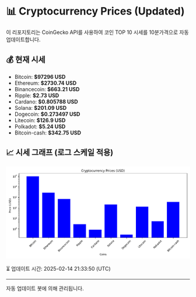 
# 📊 Cryptocurrency Prices (Updated)

이 리포지토리는 CoinGecko API를 사용하여 코인 TOP 10 시세를 10분가격으로 자동 업데이트합니다.

## 💰 현재 시세
- Bitcoin: **$97296 USD**
- Ethereum: **$2730.74 USD**
- Binancecoin: **$663.21 USD**
- Ripple: **$2.73 USD**
- Cardano: **$0.805788 USD**
- Solana: **$201.09 USD**
- Dogecoin: **$0.273497 USD**
- Litecoin: **$126.9 USD**
- Polkadot: **$5.24 USD**
- Bitcoin-cash: **$342.75 USD**

## 📈 시세 그래프 (로그 스케일 적용)
![Crypto Prices](crypto_prices.png)

⏳ 업데이트 시간: 2025-02-14 21:33:50 (UTC)

---
자동 업데이트 봇에 의해 관리됩니다.
